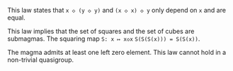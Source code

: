 This law states that `x ◇ (y ◇ y)` and `(x ◇ x) ◇ y` only depend on `x` and are equal.

This law implies that the set of squares and the set of cubes are submagmas.  The squaring map `S: x ↦ x◇x`  `S(S(S(x))) = S(S(x))`.

The magma admits at least one left zero element.  This law cannot hold in a non-trivial quasigroup.
